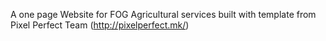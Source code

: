 A one page Website for FOG Agricultural services built with template from Pixel  Perfect Team (http://pixelperfect.mk/)
